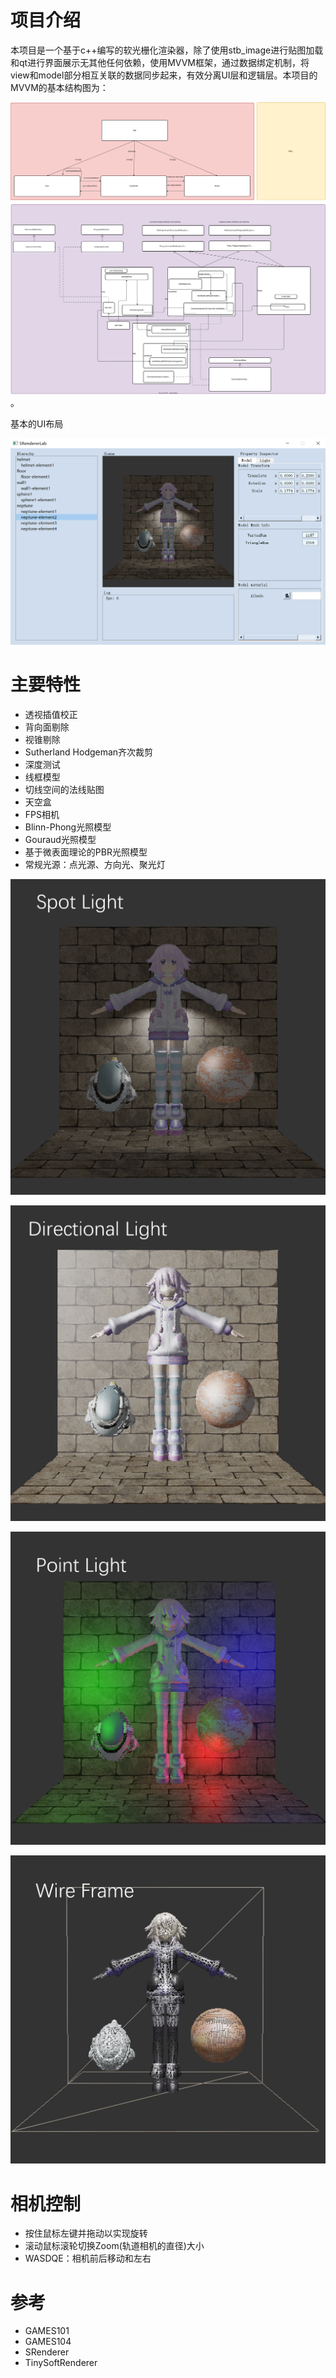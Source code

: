 # 项目介绍
本项目是一个基于c++编写的软光栅化渲染器，除了使用stb_image进行贴图加载和qt进行界面展示无其他任何依赖，使用MVVM框架，通过数据绑定机制，将view和model部分相互关联的数据同步起来，有效分离UI层和逻辑层。本项目的MVVM的基本结构图为：

![MVVMframework](MVVMframework.svg)。

基本的UI布局

![BasicUILayout](image/screenshots/basicUILayout.png)

# 主要特性

+ 透视插值校正
+ 背向面剔除
+ 视锥剔除
+ Sutherland Hodgeman齐次裁剪
+ 深度测试
+ 线框模型
+ 切线空间的法线贴图
+ 天空盒
+ FPS相机
+ Blinn-Phong光照模型
+ Gouraud光照模型
+ 基于微表面理论的PBR光照模型
+ 常规光源：点光源、方向光、聚光灯

![Spot Light](image/screenshots/SpotLight.png)

![Directional Light](image/screenshots/DirectionalLight.png)

![Point Light](image/screenshots/PointLight.png)

![Wire Frame](image/screenshots/WireFrame.png)


# 相机控制
+ 按住鼠标左键并拖动以实现旋转
+ 滚动鼠标滚轮切换Zoom(轨道相机的直径)大小
+ WASDQE：相机前后移动和左右

# 参考

+ GAMES101
+ GAMES104
+ SRenderer
+ TinySoftRenderer
